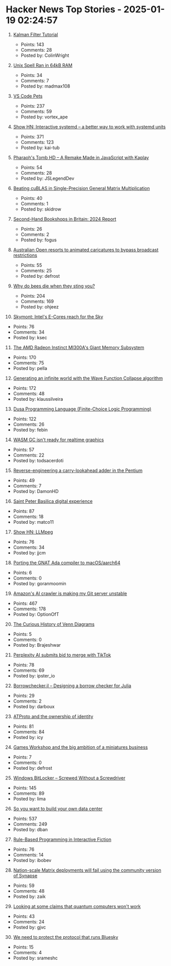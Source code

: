 # Hacker News Top Stories - 2025-01-19 02:24:57

1. [Kalman Filter Tutorial](https://www.kalmanfilter.net/default.aspx)
   - Points: 143
   - Comments: 28
   - Posted by: ColinWright

2. [Unix Spell Ran in 64kB RAM](https://blog.codingconfessions.com/p/how-unix-spell-ran-in-64kb-ram)
   - Points: 34
   - Comments: 7
   - Posted by: madmax108

3. [VS Code Pets](https://github.com/tonybaloney/vscode-pets)
   - Points: 237
   - Comments: 59
   - Posted by: vortex_ape

4. [Show HN: Interactive systemd – a better way to work with systemd units](https://isd-project.github.io/isd/)
   - Points: 371
   - Comments: 123
   - Posted by: kai-tub

5. [Pharaoh's Tomb HD – A Remake Made in JavaScript with Kaplay](https://pt-hd.iocaihost.me/)
   - Points: 54
   - Comments: 28
   - Posted by: JSLegendDev

6. [Beating cuBLAS in Single-Precision General Matrix Multiplication](https://salykova.github.io/sgemm-gpu)
   - Points: 40
   - Comments: 1
   - Posted by: skidrow

7. [Second-Hand Bookshops in Britain: 2024 Report](http://wormwoodiana.blogspot.com/2024/12/second-hand-bookshops-in-britain-2024.html)
   - Points: 26
   - Comments: 2
   - Posted by: fogus

8. [Australian Open resorts to animated caricatures to bypass broadcast restrictions](https://www.crikey.com.au/2025/01/16/australian-open-animated-cartoon-caricatures-broadcast-restrictions/)
   - Points: 55
   - Comments: 25
   - Posted by: defrost

9. [Why do bees die when they sting you?](https://www.subanima.org/bees/)
   - Points: 204
   - Comments: 169
   - Posted by: ohjeez

10. [Skymont: Intel's E-Cores reach for the Sky](https://chipsandcheese.com/p/skymont-intels-e-cores-reach-for-the-sky)
   - Points: 76
   - Comments: 34
   - Posted by: ksec

11. [The AMD Radeon Instinct MI300A's Giant Memory Subsystem](https://chipsandcheese.com/p/inside-the-amd-radeon-instinct-mi300as)
   - Points: 170
   - Comments: 75
   - Posted by: pella

12. [Generating an infinite world with the Wave Function Collapse algorithm](https://marian42.de/article/infinite-wfc/)
   - Points: 172
   - Comments: 48
   - Posted by: klaussilveira

13. [Dusa Programming Language (Finite-Choice Logic Programming)](https://dusa.rocks/docs/)
   - Points: 122
   - Comments: 26
   - Posted by: febin

14. [WASM GC isn't ready for realtime graphics](https://dthompson.us/posts/wasm-gc-isnt-ready-for-realtime-graphics.html)
   - Points: 57
   - Comments: 22
   - Posted by: todsacerdoti

15. [Reverse-engineering a carry-lookahead adder in the Pentium](https://www.righto.com/2025/01/pentium-carry-lookahead-reverse-engineered.html)
   - Points: 49
   - Comments: 7
   - Posted by: DamonHD

16. [Saint Peter Basilica digital experience](https://virtual.basilicasanpietro.va/en)
   - Points: 87
   - Comments: 18
   - Posted by: matco11

17. [Show HN: LLMpeg](https://github.com/jjcm/llmpeg)
   - Points: 76
   - Comments: 34
   - Posted by: jjcm

18. [Porting the GNAT Ada compiler to macOS/aarch64](https://briancallahan.net/blog/20250112.html)
   - Points: 6
   - Comments: 0
   - Posted by: goranmoomin

19. [Amazon's AI crawler is making my Git server unstable](https://xeiaso.net/notes/2025/amazon-crawler/)
   - Points: 467
   - Comments: 178
   - Posted by: OptionOfT

20. [The Curious History of Venn Diagrams](https://www.scientificamerican.com/article/venn-diagrams-history-and-popularity-outside-of-math-explained/)
   - Points: 5
   - Comments: 0
   - Posted by: Brajeshwar

21. [Perplexity AI submits bid to merge with TikTok](https://techcrunch.com/2025/01/18/perplexity-ai-submits-bid-to-merge-with-tiktok/)
   - Points: 78
   - Comments: 69
   - Posted by: ipster_io

22. [Borrowchecker.jl – Designing a borrow checker for Julia](https://github.com/MilesCranmer/BorrowChecker.jl)
   - Points: 29
   - Comments: 2
   - Posted by: darboux

23. [ATProto and the ownership of identity](https://anirudh.fi/blog/identity/)
   - Points: 81
   - Comments: 84
   - Posted by: icy

24. [Games Workshop and the big ambition of a miniatures business](https://www.bbc.com/news/articles/cr5369029dzo)
   - Points: 7
   - Comments: 0
   - Posted by: defrost

25. [Windows BitLocker – Screwed Without a Screwdriver](https://neodyme.io/en/blog/bitlocker_screwed_without_a_screwdriver/)
   - Points: 145
   - Comments: 89
   - Posted by: lima

26. [So you want to build your own data center](https://blog.railway.com/p/data-center-build-part-one)
   - Points: 537
   - Comments: 249
   - Posted by: dban

27. [Rule-Based Programming in Interactive Fiction](https://eblong.com/zarf/essays/rule-based-if/index.html)
   - Points: 76
   - Comments: 14
   - Posted by: ibobev

28. [Nation-scale Matrix deployments will fail using the community version of Synapse](https://mastodon.matrix.org/@element/113842786942364269)
   - Points: 59
   - Comments: 48
   - Posted by: zaik

29. [Looking at some claims that quantum computers won't work](https://blog.cr.yp.to/20250118-flight.html)
   - Points: 43
   - Comments: 24
   - Posted by: gjvc

30. [We need to protect the protocol that runs Bluesky](https://www.technologyreview.com/2025/01/17/1110063/we-need-to-protect-the-protocol-that-runs-bluesky/)
   - Points: 15
   - Comments: 4
   - Posted by: srameshc

